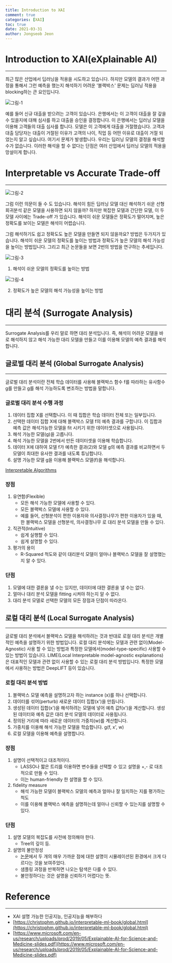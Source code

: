 ```yaml
---
title: Introduction to XAI
comment: true
categories: [XAI]
toc: true
date: 2021-03-31
author: Jongseob Jeon
---
```



# Introduction to XAI(eXplainable AI)

---

최근 많은 산업에서 딥러닝을 적용을 시도하고 있습니다. 하지만 모델의 결과가 어떤 과정을 통해서 그런 예측을 했는지 해석하기 어려운 '블랙박스' 문제는 딥러닝 적용을 blocking하는 큰 요인입니다.

![그림-1](/imgs/xai/xai-1.png)

예를 들어 신규 대출을 받으려는 고객이 있습니다. 은행에서는 이 고객이 대출을 잘 갚을 수 있을지에 대해 심사를 하고 대출을 승인을 결정합니다. 이 은행에서는 딥러닝 모델을 이용해 고객들의 대출 심사를 합니다. 모델은 이 고객에게 대출을 거절했습니다. 고객과 대출 담당자는 대출이 거절된 이유가 고객의 나이, 직업 등 어떤 이유로 대출이 거절 되었는지 알고 싶습니다. 여기서 문제가 발생합니다. 우리는 딥러닝 모델의 결정을 해석할 수가 없습니다. 이러한 해석을 할 수 없다는 단점은 여러 산업에서 딥러닝 모델의 적용을 망설이게 합니다.

# Interpretable vs Accurate Trade-off

---

![그림-2](/imgs/xai/xai-2.png)

그럼 이런 의문이 들 수 도 있습니다. 해석이 힘든 딥러닝 모델 대신 해석하기 쉬운 선형회귀분석 같은 모델을 사용하면 되지 않을까? 하지만 복잡한 모델과 간단한 모델, 이  두 모델 사이에는 Trade-off 가 있습니다. 해석이 쉬운 모델들은 정확도가 떨어지며, 높은 정확도를 보이는 모델은 해석이 어렵습니다. 

그럼 해석하기도 쉽고 정확도도 높은 모델을 만들면 되지 않을까요? 방법은 두가지가 있습니다. 해석이 쉬운 모델의 정확도를 높이는 방법과 정확도가 높은 모델의 해석 가능성을 높이는 방법입니다. 그리고 최근 논문들을 보면 2번의 방법을 연구하는 추세입니다.

![그림-3](/imgs/xai/xai-3.png)

1. 해석이 쉬운 모델의 정확도를 높이는 방법

![그림-4](/imgs/xai/xai-4.png)

2. 정확도가 높은 모델의 해석 가능성을 높이는 방법

# 대리 분석 (Surrogate Analysis)

---

Surrogate Analysis를 우리 말로 하면 대리 분석입니다. 즉, 해석이 어려운 모델을 바로 해석하지 않고 해석 가능한 대리 모델을 만들고 이를 이용해 모델의 예측 결과를 해석합니다.

## 글로벌 대리 분석 (Global Surrogate Analysis)

---

글로벌 대리 분석이란 전체 학습 데이터를 사용해 블랙박스 함수 f를 따라하는 유사함수 g를 만들고 g를 해석 가능하도록 변조하는 방법을 말합니다.

### 글로벌 대리 분석 수행 과정

1. 데이터 집합 X를 선택합니다. 이 때 집합은 학습 데이터 전체 또는 일부입니다.
2. 선택한 데이터 집합 X에 대해 블랙박스 모델 f의 예측 결과를 구합니다. 이 집합과 예측 값은 해석가능한 모델을 fit 시키기 위한 데이터셋으로 사용됩니다.
3. 해석 가능한 모델(g)을 고릅니다. 
4. 해석 가능한 모델을 2번에서 만든 데이터셋을 이용해 학습합니다.
5. 데이터 X에 대하여 모델 f가 예측한 결과(2)와 모델 g의 예측 결과를 비교하면서 두 모델이 최대한 유사한 결과를 내도록 튜닝합니다.
6. 설명 가능한 모델 g을 이용해 블랙박스 모델(f)을 해석합니다.

[Interpretable Algorithms](https://www.notion.so/4664e50dbb32411789c415d77743f988)

### 장점

1. 유연함(Flexible)
    - 모든 해석 가능한 모델에 사용할 수 있다.
    - 모든 블랙박스 모델에 사용할 수 있다.
    - 예를 들어, 선형분석이 편한 이용자와 의사결정나무가 편한 이용자가 있을 때, 한 블랙박스 모델을 선형분석, 의사결정나무 로 대리 분석 모델을 만들 수 있다.
2. 직관적(Intuitive)
    - 쉽게 실행할 수 있다.
    - 쉽게 설명할 수 있다.
3. 평가의 용이
    - R-Squared 척도와 같이 대리분석 모델이 얼마나 블랙박스 모델을 잘 설명했는지 알 수 있다.

### 단점

1. 모델에 대한 결론을 낼 수는 있지만, 데이터에 대한 결론을 낼 수는 없다.
2. 얼마나 대리 분석 모델을 fitting 시켜야 하는지 알 수 없다.
3. 대리 분석 모델로 선택한 모델의 모든 장점과 단점이 따라온다.

## 로컬 대리 분석 (Local Surrogate Analysis)

---

글로벌 대리 분석에서 블랙박스 모델을 해석하려는 것과 반대로 로컬 대리 분석은 개별적인 예측을 설명하기 위한 방법입니다. 로컬 대리 분석에는 모델과 관련 없이(Model-Agnostic) 사용 할 수 있는 방법과 특정한 모델에서(model-type-specific) 사용할 수 있는 방법이 있습니다. LIME(Local Interpretable model-agnostic explanations)은 대표적인 모델과 관련 없이 사용할 수 있는 로컬 대리 분석 방법입니다. 특정한 모델에서 사용하는 방법은 DeepLIFT 등이 있습니다.

### 로컬 대리 분석 방법

1. 블랙박스 모델 예측을 설명하고자 하는 instance (x)를 하나 선택합니다.
2. 데이터를 섞어(perturb) 새로운 데이터 집합(x')을  만듭니다.
3. 생성된 데이터 집합(x')을 해석하려는 모델에 넣어 예측 값f(x')을 계산합니다. 생성된 데이터와 예측 값은 대리 분석 모델의 데이터로 사용됩니다.
4. 정의된 거리에 따라 새로운 데이터의 가중치(w)를 계산합니다.
5. 가중치를 이용해 해석 가능한 모델을 학습합니다. g(f, x', w)
6. 로컬 모델을 이용해 예측을 설명합니다.

### 장점

1. 설명이 선택적이고 대조적이다.
    - LASSO나 짧은 트리를 이용하면 변수들을 선택할 수 있고 설명을 +,- 로 대조적으로 만들 수 있다.
    - 이는 human-friendly 한 설명을 할 수 있다.
2. fidelity measure
    - 해석 가능한 모델이 블랙박스 모델의 예측과 얼마나 잘 일치하는 지를 평가하는 척도
    - 이를 이용해 블랙박스 예측을 설명하는데 얼마나 신뢰할 수 있는지를 설명할 수 있다.

### 단점

1. 설명 모델의 복잡도를 사전에 정의해야 한다.
    - Tree의 깊이 등.
2. 설명의 불안정성
    - [논문](https://arxiv.org/pdf/1806.08049.pdf)에서 두 개의 매우 가까운 점에 대한 설명이 시뮬레이션된 환경에서 크게 다르다는 것을 보여주었다.
    - 샘플링 과정을 반복하면 나오는 탐색은 다를 수 있다.
    - 불안정하다는 것은 설명을 신뢰하기 어렵다는 뜻.

# Reference

---

- XAI 설명 가능한 인공지능, 인공지능을 해부하다
- [https://christophm.github.io/interpretable-ml-book/global.html](https://christophm.github.io/interpretable-ml-book/global.html)
- [https://www.microsoft.com/en-us/research/uploads/prod/2019/05/Explainable-AI-for-Science-and-Medicine-slides.pdf](https://www.microsoft.com/en-us/research/uploads/prod/2019/05/Explainable-AI-for-Science-and-Medicine-slides.pdf)
